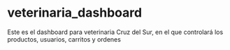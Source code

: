 # veterinaria_dashboard
Este es el dashboard para veterinaria Cruz del Sur, en el que controlará los productos, usuarios, carritos y ordenes
